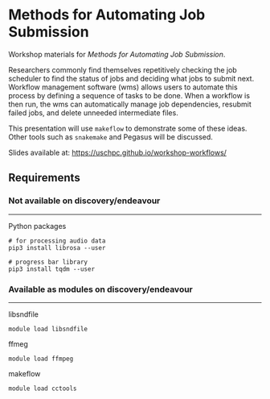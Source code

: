 # Methods for Automating Job Submission

Workshop materials for *Methods for Automating Job Submission*.

Researchers commonly find themselves repetitively checking the job scheduler to find the status of jobs and deciding what jobs to submit next. Workflow management software (wms) allows users to automate this process by defining a sequence of tasks to be done. When a workflow is then run, the wms can automatically manage job dependencies, resubmit failed jobs, and delete unneeded intermediate files.

This presentation will use `makeflow` to demonstrate some of these ideas. Other tools such as `snakemake` and Pegasus will be discussed.

Slides available at: https://uschpc.github.io/workshop-workflows/

## Requirements

### Not available on discovery/endeavour
---
Python packages
```
# for processing audio data
pip3 install librosa --user

# progress bar library
pip3 install tqdm --user
```

### Available as modules on discovery/endeavour
---
libsndfile
```
module load libsndfile
```

ffmeg
```
module load ffmpeg
```

makeflow
```
module load cctools
```
